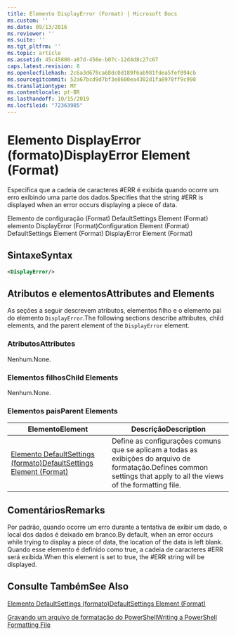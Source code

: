 ```yaml
---
title: Elemento DisplayError (Format) | Microsoft Docs
ms.custom: ''
ms.date: 09/13/2016
ms.reviewer: ''
ms.suite: ''
ms.tgt_pltfrm: ''
ms.topic: article
ms.assetid: 45c45800-a87d-456e-b07c-12d4d8c27c67
caps.latest.revision: 8
ms.openlocfilehash: 2c6a3d678ca68dc0d189f6ab981fdea5fef894cb
ms.sourcegitcommit: 52a67bcd9d7bf3e8600ea4302d1fa8970ff9c998
ms.translationtype: MT
ms.contentlocale: pt-BR
ms.lasthandoff: 10/15/2019
ms.locfileid: "72363985"
---
```

# <a name="displayerror-element-format"></a><span data-ttu-id="aeb9b-102">Elemento DisplayError (formato)</span><span class="sxs-lookup"><span data-stu-id="aeb9b-102">DisplayError Element (Format)</span></span>

<span data-ttu-id="aeb9b-103">Especifica que a cadeia de caracteres #ERR é exibida quando ocorre um erro exibindo uma parte dos dados.</span><span class="sxs-lookup"><span data-stu-id="aeb9b-103">Specifies that the string #ERR is displayed when an error occurs displaying a piece of data.</span></span>

<span data-ttu-id="aeb9b-104">Elemento de configuração (Format) DefaultSettings Element (Format) elemento DisplayError (Format)</span><span class="sxs-lookup"><span data-stu-id="aeb9b-104">Configuration Element (Format) DefaultSettings Element (Format) DisplayError Element (Format)</span></span>

## <a name="syntax"></a><span data-ttu-id="aeb9b-105">Sintaxe</span><span class="sxs-lookup"><span data-stu-id="aeb9b-105">Syntax</span></span>

```xml
<DisplayError/>
```

## <a name="attributes-and-elements"></a><span data-ttu-id="aeb9b-106">Atributos e elementos</span><span class="sxs-lookup"><span data-stu-id="aeb9b-106">Attributes and Elements</span></span>

<span data-ttu-id="aeb9b-107">As seções a seguir descrevem atributos, elementos filho e o elemento pai do elemento `DisplayError`.</span><span class="sxs-lookup"><span data-stu-id="aeb9b-107">The following sections describe attributes, child elements, and the parent element of the `DisplayError` element.</span></span>

### <a name="attributes"></a><span data-ttu-id="aeb9b-108">Atributos</span><span class="sxs-lookup"><span data-stu-id="aeb9b-108">Attributes</span></span>

<span data-ttu-id="aeb9b-109">Nenhum.</span><span class="sxs-lookup"><span data-stu-id="aeb9b-109">None.</span></span>

### <a name="child-elements"></a><span data-ttu-id="aeb9b-110">Elementos filhos</span><span class="sxs-lookup"><span data-stu-id="aeb9b-110">Child Elements</span></span>

<span data-ttu-id="aeb9b-111">Nenhum.</span><span class="sxs-lookup"><span data-stu-id="aeb9b-111">None.</span></span>

### <a name="parent-elements"></a><span data-ttu-id="aeb9b-112">Elementos pais</span><span class="sxs-lookup"><span data-stu-id="aeb9b-112">Parent Elements</span></span>

|<span data-ttu-id="aeb9b-113">Elemento</span><span class="sxs-lookup"><span data-stu-id="aeb9b-113">Element</span></span>|<span data-ttu-id="aeb9b-114">Descrição</span><span class="sxs-lookup"><span data-stu-id="aeb9b-114">Description</span></span>|
|-------------|-----------------|
|[<span data-ttu-id="aeb9b-115">Elemento DefaultSettings (formato)</span><span class="sxs-lookup"><span data-stu-id="aeb9b-115">DefaultSettings Element (Format)</span></span>](./defaultsettings-element-format.md)|<span data-ttu-id="aeb9b-116">Define as configurações comuns que se aplicam a todas as exibições do arquivo de formatação.</span><span class="sxs-lookup"><span data-stu-id="aeb9b-116">Defines common settings that apply to all the views of the formatting file.</span></span>|

## <a name="remarks"></a><span data-ttu-id="aeb9b-117">Comentários</span><span class="sxs-lookup"><span data-stu-id="aeb9b-117">Remarks</span></span>

<span data-ttu-id="aeb9b-118">Por padrão, quando ocorre um erro durante a tentativa de exibir um dado, o local dos dados é deixado em branco.</span><span class="sxs-lookup"><span data-stu-id="aeb9b-118">By default, when an error occurs while trying to display a piece of data, the location of the data is left blank.</span></span> <span data-ttu-id="aeb9b-119">Quando esse elemento é definido como true, a cadeia de caracteres #ERR será exibida.</span><span class="sxs-lookup"><span data-stu-id="aeb9b-119">When this element is set to true, the #ERR string will be displayed.</span></span>

## <a name="see-also"></a><span data-ttu-id="aeb9b-120">Consulte Também</span><span class="sxs-lookup"><span data-stu-id="aeb9b-120">See Also</span></span>

[<span data-ttu-id="aeb9b-121">Elemento DefaultSettings (formato)</span><span class="sxs-lookup"><span data-stu-id="aeb9b-121">DefaultSettings Element (Format)</span></span>](./defaultsettings-element-format.md)

[<span data-ttu-id="aeb9b-122">Gravando um arquivo de formatação do PowerShell</span><span class="sxs-lookup"><span data-stu-id="aeb9b-122">Writing a PowerShell Formatting File</span></span>](./writing-a-powershell-formatting-file.md)
